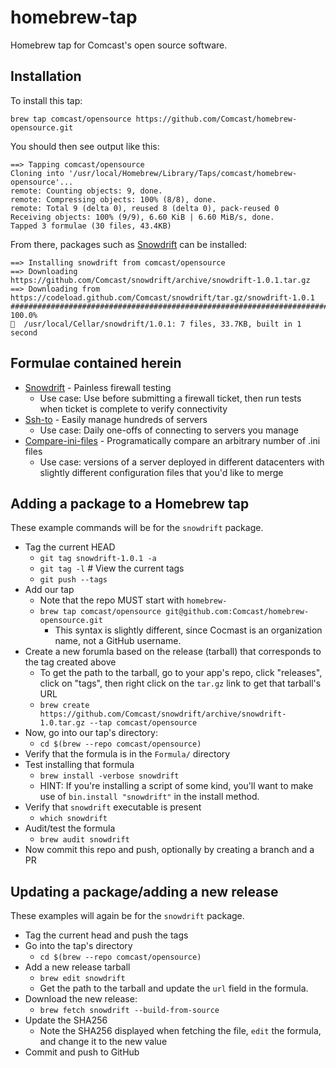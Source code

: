 # homebrew-tap

Homebrew tap for Comcast's open source software.


## Installation

To install this tap:

```
brew tap comcast/opensource https://github.com/Comcast/homebrew-opensource.git
```

You should then see output like this:
```
==> Tapping comcast/opensource
Cloning into '/usr/local/Homebrew/Library/Taps/comcast/homebrew-opensource'...
remote: Counting objects: 9, done.
remote: Compressing objects: 100% (8/8), done.
remote: Total 9 (delta 0), reused 8 (delta 0), pack-reused 0
Receiving objects: 100% (9/9), 6.60 KiB | 6.60 MiB/s, done.
Tapped 3 formulae (30 files, 43.4KB)
```

From there, packages such as <a href="https://github.com/Comcast/snowdrift">Snowdrift</a>
can be installed:

```
==> Installing snowdrift from comcast/opensource
==> Downloading https://github.com/Comcast/snowdrift/archive/snowdrift-1.0.1.tar.gz
==> Downloading from https://codeload.github.com/Comcast/snowdrift/tar.gz/snowdrift-1.0.1
######################################################################## 100.0%
🍺  /usr/local/Cellar/snowdrift/1.0.1: 7 files, 33.7KB, built in 1 second

```

## Formulae contained herein

- <a href="https://github.com/Comcast/snowdrift">Snowdrift</a> - Painless firewall testing
   - Use case: Use before submitting a firewall ticket, then run tests when ticket is complete to verify connectivity
- <a href="https://github.com/Comcast/ssh-to">Ssh-to</a> - Easily manage hundreds of servers
   - Use case: Daily one-offs of connecting to servers you manage
- <a href="https://github.com/Comcast/compare-ini-files">Compare-ini-files</a> - Programatically compare an arbitrary number of .ini files
   - Use case: versions of a server deployed in different datacenters with slightly different configuration files that you'd like to merge


## Adding a package to a Homebrew tap

These example commands will be for the `snowdrift` package.

- Tag the current HEAD
   - `git tag snowdrift-1.0.1 -a`
   - `git tag -l` # View the current tags
   - `git push --tags`
- Add our tap
   - Note that the repo MUST start with `homebrew-`
   - `brew tap comcast/opensource git@github.com:Comcast/homebrew-opensource.git`
      - This syntax is slightly different, since Cocmast is an organization name, not a GitHub username.
- Create a new forumla based on the release (tarball) that corresponds to the tag created above
   - To get the path to the tarball, go to your app's repo, click "releases", click on "tags", then right click on the `tar.gz` link to get that tarball's URL
   - `brew create https://github.com/Comcast/snowdrift/archive/snowdrift-1.0.tar.gz --tap comcast/opensource`
- Now, go into our tap's directory:
   - `cd $(brew --repo comcast/opensource)`
- Verify that the formula is in the `Formula/` directory
- Test installing that formula
   - `brew install -verbose snowdrift`
   - HINT: If you're installing a script of some kind, you'll want to make use of `bin.install "snowdrift"` in the install method.
- Verify that `snowdrift` executable is present
   - `which snowdrift`
- Audit/test the formula
   - `brew audit snowdrift`
- Now commit this repo and push, optionally by creating a branch and a PR


## Updating a package/adding a new release

These examples will again be for the `snowdrift` package.

- Tag the current head and push the tags
- Go into the tap's directory
   - `cd $(brew --repo comcast/opensource)`
- Add a new release tarball
   - `brew edit snowdrift`
   - Get the path to the tarball and update the `url` field in the formula.
- Download the new release:
   - `brew fetch snowdrift --build-from-source`
- Update the SHA256
   - Note the SHA256 displayed when fetching the file, `edit` the formula, and change it to the new value
- Commit and push to GitHub


